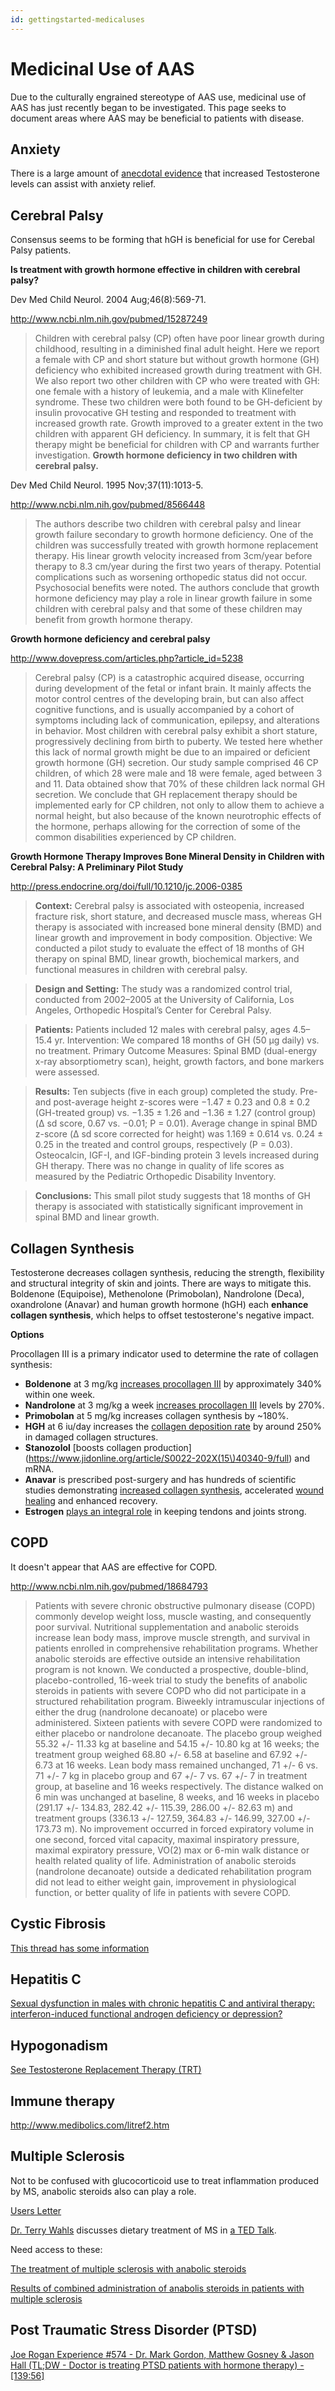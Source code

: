 ```yaml
---
id: gettingstarted-medicaluses
---
```


# Medicinal Use of AAS

Due to the culturally engrained stereotype of AAS use, medicinal use of AAS has just recently began to be investigated.  This page seeks to document areas where AAS may be beneficial to patients with disease.

## Anxiety

There is a large amount of [anecdotal evidence](http://www.reddit.com/r/steroids/comments/20456n/the_wonder_drug/) that increased Testosterone levels can assist with anxiety relief.

## Cerebral Palsy

Consensus seems to be forming that hGH is beneficial for use for Cerebal Palsy patients.

**Is treatment with growth hormone effective in children with cerebral palsy?**

Dev Med Child Neurol. 2004 Aug;46(8):569-71.

http://www.ncbi.nlm.nih.gov/pubmed/15287249

>Children with cerebral palsy (CP) often have poor linear growth during childhood, resulting in a diminished final adult height. Here we report a female with CP and short stature but without growth hormone (GH) deficiency who exhibited increased growth during treatment with GH. We also report two other children with CP who were treated with GH: one female with a history of leukemia, and a male with Klinefelter syndrome. These two children were both found to be GH-deficient by insulin provocative GH testing and responded to treatment with increased growth rate. Growth improved to a greater extent in the two children with apparent GH deficiency. In summary, it is felt that GH therapy might be beneficial for children with CP and warrants further investigation.
**Growth hormone deficiency in two children with cerebral palsy.**

Dev Med Child Neurol. 1995 Nov;37(11):1013-5.

http://www.ncbi.nlm.nih.gov/pubmed/8566448

>The authors describe two children with cerebral palsy and linear growth failure secondary to growth hormone deficiency. One of the children was successfully treated with growth hormone replacement therapy. His linear growth velocity increased from 3cm/year before therapy to 8.3 cm/year during the first two years of therapy. Potential complications such as worsening orthopedic status did not occur. Psychosocial benefits were noted. The authors conclude that growth hormone deficiency may play a role in linear growth failure in some children with cerebral palsy and that some of these children may benefit from growth hormone therapy.

**Growth hormone deficiency and cerebral palsy**

http://www.dovepress.com/articles.php?article_id=5238

>Cerebral palsy (CP) is a catastrophic acquired disease, occurring during development of the fetal or infant brain. It mainly affects the motor control centres of the developing brain, but can also affect cognitive functions, and is usually accompanied by a cohort of symptoms including lack of communication, epilepsy, and alterations in behavior. Most children with cerebral palsy exhibit a short stature, progressively declining from birth to puberty. We tested here whether this lack of normal growth might be due to an impaired or deficient growth hormone (GH) secretion. Our study sample comprised 46 CP children, of which 28 were male and 18 were female, aged between 3 and 11. Data obtained show that 70% of these children lack normal GH secretion. We conclude that GH replacement therapy should be implemented early for CP children, not only to allow them to achieve a normal height, but also because of the known neurotrophic effects of the hormone, perhaps allowing for the correction of some of the common disabilities experienced by CP children.

**Growth Hormone Therapy Improves Bone Mineral Density in Children with Cerebral Palsy: A Preliminary Pilot Study**

http://press.endocrine.org/doi/full/10.1210/jc.2006-0385

>**Context:** Cerebral palsy is associated with osteopenia, increased fracture risk, short stature, and decreased muscle mass, whereas GH therapy is associated with increased bone mineral density (BMD) and linear growth and improvement in body composition.
Objective: We conducted a pilot study to evaluate the effect of 18 months of GH therapy on spinal BMD, linear growth, biochemical markers, and functional measures in children with cerebral palsy.

>**Design and Setting:** The study was a randomized control trial, conducted from 2002–2005 at the University of California, Los Angeles, Orthopedic Hospital’s Center for Cerebral Palsy.

>**Patients:** Patients included 12 males with cerebral palsy, ages 4.5–15.4 yr.
Intervention: We compared 18 months of GH (50 μg daily) vs. no treatment.
Primary Outcome Measures: Spinal BMD (dual-energy x-ray absorptiometry scan), height, growth factors, and bone markers were assessed.

>**Results:** Ten subjects (five in each group) completed the study. Pre- and post-average height z-scores were −1.47 ± 0.23 and 0.8 ± 0.2 (GH-treated group) vs. −1.35 ± 1.26 and −1.36 ± 1.27 (control group) (Δ sd score, 0.67 vs. −0.01; P = 0.01). Average change in spinal BMD z-score (Δ sd score corrected for height) was 1.169 ± 0.614 vs. 0.24 ± 0.25 in the treated and control groups, respectively (P = 0.03). Osteocalcin, IGF-I, and IGF-binding protein 3 levels increased during GH therapy. There was no change in quality of life scores as measured by the Pediatric Orthopedic Disability Inventory.

>**Conclusions:** This small pilot study suggests that 18 months of GH therapy is associated with statistically significant improvement in spinal BMD and linear growth.

## Collagen Synthesis

Testosterone decreases collagen synthesis, reducing the strength, flexibility and structural integrity of skin and joints. There are ways to mitigate this. Boldenone (Equipoise), Methenolone (Primobolan), Nandrolone (Deca), oxandrolone (Anavar) and human growth hormone (hGH) each **enhance collagen synthesis**, which helps to offset testosterone's negative impact.

**Options**

Procollagen III is a primary indicator used to determine the rate of collagen synthesis:

* **Boldenone** at 3 mg/kg [increases procollagen III](https://www.ncbi.nlm.nih.gov/pmc/articles/PMC1476788/?page=3) by approximately 340% within one week.
* **Nandrolone** at 3 mg/kg a week [increases procollagen III](https://www.reddit.com/r/PEDsR/comments/8q2qhh/which_compounds_enhance_collagen_synthesis_a/?utm_medium=android_app&utm_source=share) levels by 270%.
* **Primobolan** at 5 mg/kg increases collagen synthesis by \~180%.
* **HGH** at 6 iu/day increases the [collagen deposition rate](https://www.ncbi.nlm.nih.gov/pmc/articles/PMC2821728/) by around 250% in damaged collagen structures.
* **Stanozolol** [boosts collagen production](https://www.jidonline.org/article/S0022-202X(15\)40340-9/full) and mRNA.
* **Anavar** is prescribed post-surgery and has hundreds of scientific studies demonstrating [increased collagen synthesis](https://www.researchgate.net/publication/285519197_The_Influence_of_the_Anabolic_Agent_Oxandrolone_upon_the_Expression_of_Procollagen_Types_I_and_III_mRNA_in_Human_Fibroblasts_Cultured_on_Collagen_or_Plastic), accelerated [wound healing](https://www.ncbi.nlm.nih.gov/pubmed/10810035) and enhanced recovery.
* **Estrogen** [plays an integral role](https://www.ncbi.nlm.nih.gov/pubmed/18927264) in keeping tendons and joints strong.

## COPD

It doesn't appear that AAS are effective for COPD.

http://www.ncbi.nlm.nih.gov/pubmed/18684793
>Patients with severe chronic obstructive pulmonary disease (COPD) commonly develop weight loss, muscle wasting, and consequently poor survival. Nutritional supplementation and anabolic steroids increase lean body mass, improve muscle strength, and survival in patients enrolled in comprehensive rehabilitation programs. Whether anabolic steroids are effective outside an intensive rehabilitation program is not known. We conducted a prospective, double-blind, placebo-controlled, 16-week trial to study the benefits of anabolic steroids in patients with severe COPD who did not participate in a structured rehabilitation program. Biweekly intramuscular injections of either the drug (nandrolone decanoate) or placebo were administered. Sixteen patients with severe COPD were randomized to either placebo or nandrolone decanoate. The placebo group weighed 55.32 +/- 11.33 kg at baseline and 54.15 +/- 10.80 kg at 16 weeks; the treatment group weighed 68.80 +/- 6.58 at baseline and 67.92 +/- 6.73 at 16 weeks. Lean body mass remained unchanged, 71 +/- 6 vs. 71 +/- 7 kg in placebo group and 67 +/- 7 vs. 67 +/- 7 in treatment group, at baseline and 16 weeks respectively. The distance walked on 6 min was unchanged at baseline, 8 weeks, and 16 weeks in placebo (291.17 +/- 134.83, 282.42 +/- 115.39, 286.00 +/- 82.63 m) and treatment groups (336.13 +/- 127.59, 364.83 +/- 146.99, 327.00 +/- 173.73 m). No improvement occurred in forced expiratory volume in one second, forced vital capacity, maximal inspiratory pressure, maximal expiratory pressure, VO(2) max or 6-min walk distance or health related quality of life. Administration of anabolic steroids (nandrolone decanoate) outside a dedicated rehabilitation program did not lead to either weight gain, improvement in physiological function, or better quality of life in patients with severe COPD.

## Cystic Fibrosis

[This thread has some information](/r/bodybuilding/comments/29db20/jamie_boudreau_bodybuilder_with_terminal_cystic/)

## Hepatitis C

[Sexual dysfunction in males with chronic hepatitis C and antiviral therapy: interferon-induced functional androgen deficiency or depression? ](http://www.natap.org/2005/HCV/062005_02.htm)

## Hypogonadism

[See Testosterone Replacement Therapy (TRT)](/trt/list.md)

## Immune therapy

http://www.medibolics.com/litref2.htm

## Multiple Sclerosis
Not to be confused with glucocorticoid use to treat inflammation produced by MS, anabolic steroids also can play a role.

[Users Letter](http://www.medibolics.com/letter2.htm)

[Dr. Terry Wahls](http://terrywahls.com/) discusses dietary treatment of MS in [a TED Talk](http://tedxtalks.ted.com/video/TEDxIowaCity-Dr-Terry-Wahls-Min).

Need access to these:

[The treatment of multiple sclerosis with anabolic steroids](http://www.ncbi.nlm.nih.gov/pubmed/5730447)

[Results of combined administration of anabolis steroids in patients with multiple sclerosis](
http://www.ncbi.nlm.nih.gov/pubmed/4343838)

## Post Traumatic Stress Disorder (PTSD)

[Joe Rogan Experience #574 - Dr. Mark Gordon, Matthew Gosney & Jason Hall \(TL;DW - Doctor is treating PTSD patients with hormone therapy\) - \[139:56\]](https://www.youtube.com/watch?v=tbxPxFiOIKc)
